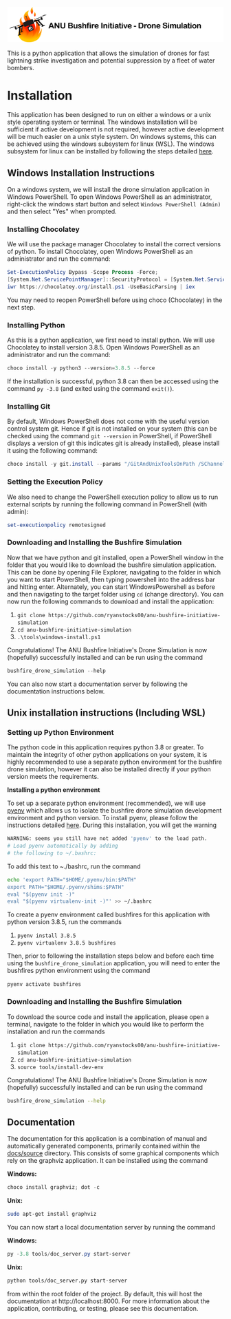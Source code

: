 [![ANU Bushfire Initiative Drone Logo](docs/source/drone_simulation_logo_with_title.png)](https://github.com/ryanstocks00/anu-bushfire-initiative-simulation)

This is a python application that allows the simulation of drones for fast lightning strike investigation and potential suppression by a fleet of water bombers.

# Installation

This application has been designed to run on either a windows or a unix style operating system or terminal. The windows installation will be sufficient if active development is not required, however active development will be much easier on a unix style system. On windows systems, this can be achieved using the windows subsystem for linux (WSL). The windows subsystem for linux can be installed by following the steps detailed [here](https://docs.microsoft.com/en-us/windows/wsl/install-win10).

## Windows Installation Instructions

On a windows system, we will install the drone simulation application in Windows PowerShell. To open Windows PowerShell as an administrator, right-click the windows start button and select ```Windows PowerShell (Admin)``` and then select "Yes" when prompted.

### Installing Chocolatey

We will use the package manager Chocolatey to install the correct versions of python. To install Chocolatey, open Windows PowerShell as an administrator and run the command:

```powershell
Set-ExecutionPolicy Bypass -Scope Process -Force;
[System.Net.ServicePointManager]::SecurityProtocol = [System.Net.ServicePointManager]::SecurityProtocol -bor 3072;
iwr https://chocolatey.org/install.ps1 -UseBasicParsing | iex
```

You may need to reopen PowerShell before using choco (Chocolatey) in the next step.

### Installing Python

As this is a python application, we first need to install python. We will use Chocolatey to install version 3.8.5. Open Windows PowerShell as an administrator and run the command:

```powershell
choco install -y python3 --version=3.8.5 --force
```

If the installation is successful, python 3.8 can then be accessed using the command ```py -3.8``` (and exited using the command ```exit()```).

### Installing Git

By default, Windows PowerShell does not come with the useful version control system git. Hence if git is not installed on your system (this can be checked using the command ```git --version``` in PowerShell, if PowerShell displays a version of git this indicates git is already installed), please install it using the following command:

```powershell
choco install -y git.install --params "/GitAndUnixToolsOnPath /SChannel /NoAutoCrlf"
```

### Setting the Execution Policy

We also need to change the PowerShell execution policy to allow us to run external scripts by running the following command in PowerShell (with admin):

```powershell
set-executionpolicy remotesigned
```

### Downloading and Installing the Bushfire Simulation

Now that we have python and git installed, open a PowerShell window in the folder that you would like to download the bushfire simulation application. This can be done by opening File Explorer, navigating to the folder in which you want to start PowerShell, then typing powershell into the address bar and hitting enter. Alternately, you can start WindowsPowershell as before and then navigating to the target folder using ```cd``` (change directory). You can now run the following commands to download and install the application:

1. ```git clone https://github.com/ryanstocks00/anu-bushfire-initiative-simulation```
2. ```cd anu-bushfire-initiative-simulation```
3. ```.\tools\windows-install.ps1```

Congratulations! The ANU Bushfire Initiative's Drone Simulation is now (hopefully) successfully installed and can be run using the command

```powershell
bushfire_drone_simulation --help
```

You can also now start a documentation server by following the documentation instructions below.

## Unix installation instructions (Including WSL)

### Setting up Python Environment

The python code in this application requires python 3.8 or greater. To maintain the integrity of other python applications on your system, it is highly recommended to use a separate python environment for the bushfire drone simulation, however it can also be installed directly if your python version meets the requirements.

__Installing a python environment__

To set up a separate python environment (recommended), we will use [pyenv](https://github.com/pyenv/pyenv) which allows us to isolate the bushfire drone simulation development environment and python version. To install pyenv, please follow the instructions detailed [here](https://realpython.com/intro-to-pyenv/). During this installation, you will get the warning

```bash
WARNING: seems you still have not added 'pyenv' to the load path.
# Load pyenv automatically by adding
# the following to ~/.bashrc:
```

To add this text to ~./bashrc, run the command

```bash
echo 'export PATH="$HOME/.pyenv/bin:$PATH"
export PATH="$HOME/.pyenv/shims:$PATH"
eval "$(pyenv init -)"
eval "$(pyenv virtualenv-init -)"' >> ~/.bashrc
```

To create a pyenv environment called bushfires for this application with python version 3.8.5, run the commands

1. ```pyenv install 3.8.5```
2. ```pyenv virtualenv 3.8.5 bushfires```

Then, prior to following the installation steps below and before each time using the ```bushfire_drone_simulation``` application, you will need to enter the bushfires python environment using the command

```pyenv activate bushfires```

### Downloading and Installing the Bushfire Simulation

To download the source code and install the application, please open a terminal, navigate to the folder in which you would like to perform the installation and run the commands

1. ```git clone https://github.com/ryanstocks00/anu-bushfire-initiative-simulation```
2. ```cd anu-bushfire-initiative-simulation```
3. ```source tools/install-dev-env```

Congratulations! The ANU Bushfire Initiative's Drone Simulation is now (hopefully) successfully installed and can be run using the command

```bash
bushfire_drone_simulation --help
```

## Documentation

The documentation for this application is a combination of manual and automatically generated components, primarily contained within the [docs/source](docs/source) directory. This consists of some graphical components which rely on the graphviz application. It can be installed using the command

**Windows:**
```powershell
choco install graphviz; dot -c
```

**Unix:**
```bash
sudo apt-get install graphviz
```

You can now start a local documentation server by running the command

**Windows:**
```powershell
py -3.8 tools/doc_server.py start-server
```

**Unix:**
```bash
python tools/doc_server.py start-server
```

from within the root folder of the project. By default, this will host the documentation at http://localhost:8000. For more information about the application, contributing, or testing, please see this documentation.
